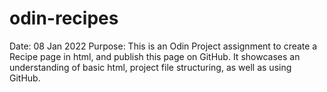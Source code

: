 # odin-recipes

Date: 08 Jan 2022
Purpose: This is an Odin Project assignment to create a Recipe page in html, and publish this page on GitHub.  It showcases an understanding of basic html, project file structuring, as well as using GitHub.